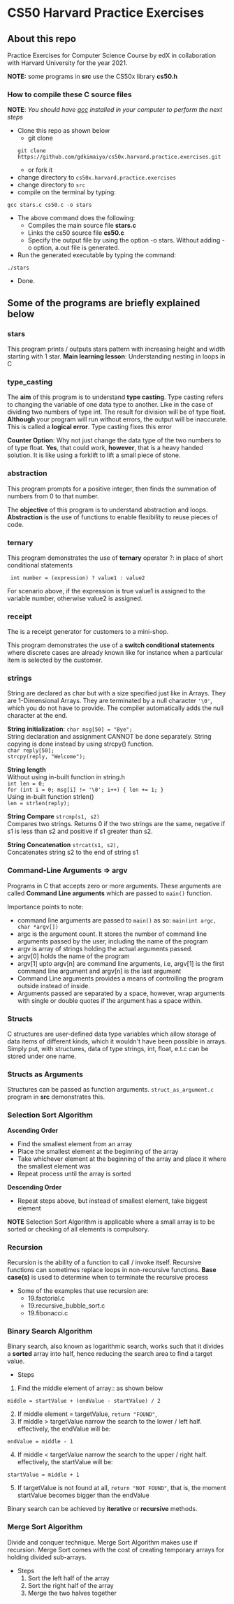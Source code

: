 # CS50 Harvard Practice Exercises
## About this repo
Practice Exercises for Computer Science Course by edX in collaboration with
Harvard University for the year 2021.

**NOTE:** some programs in **src** use the CS50x library **cs50.h**

### How to compile these C source files
**NOTE**: *You should have [gcc](https://gcc.gnu.org/) installed in your
computer to perform the next steps*
- Clone this repo as shown below
  - git clone
  ```
  git clone https://github.com/gdkimaiyo/cs50x.harvard.practice.exercises.git
  ```
  - or fork it
- change directory to `cs50x.harvard.practice.exercises`
- change directory to `src`
- compile on the terminal by typing:
```
gcc stars.c cs50.c -o stars
```
- The above command does the following:
  - Compiles the main source file **stars.c**
  - Links the cs50 source file **cs50.c**
  - Specify the output file by using the option -o stars. Without adding -o
  option, a.out file is generated.
- Run the generated executable by typing the command:
```
./stars
```
- Done.

## Some of the programs are briefly explained below
### stars
This program prints / outputs stars pattern with increasing height and width
starting with 1 star.
**Main learning lesson**: Understanding nesting in loops in C

### type_casting
The **aim** of this program is to understand **type casting**. Type casting
refers to changing the variable of one data type to another. Like in the
case of dividing two numbers of type int. The result for division will be
of type float. **Although** your program will run without errors,
the output will be inaccurate. This is called a **logical error**. Type casting
fixes this error

**Counter Option**: Why not just change the data type of the two numbers to
of type float. **Yes**, that could work, **however**, that is a heavy handed
solution. It is like using a forklift to lift a small piece of stone.

### abstraction
This program prompts for a positive integer, then finds the summation of numbers from
0 to that number.

The **objective** of this program is to understand abstraction and loops.
**Abstraction** is the use of functions to enable flexibility to reuse pieces
of code.

### ternary
This program demonstrates the use of **ternary** operator ?: in place of
short conditional statements

` int number = (expression) ? value1 : value2`

For scenario above, if the expression is true value1 is assigned to the
variable number, otherwise value2 is assigned.

### receipt
The is a receipt generator for customers to a mini-shop.

This program demonstrates the use of a **switch conditional statements** where discrete cases are already known like for instance when a particular item is selected by the customer.

### strings
String are declared as char but with a size specified just like in Arrays. They are 1-Dimensional Arrays. They are terminated by a null character `'\0'`, which you do not
have to provide. The compiler automatically adds the null character at the end.

**String initialization**: `char msg[50] = "Bye";`  
String declaration and assignment CANNOT be done separately. String copying is done instead by using strcpy() function.  
`char reply[50];`  
`strcpy(reply, "Welcome");`

**String length**  
Without using in-built function in string.h  
`int len = 0;`  
`for (int i = 0; msg[i] != '\0'; i++) { len += 1; }`  
Using in-built function strlen()  
`len = strlen(reply);`

**String Compare** `strcmp(s1, s2)`  
Compares two strings. Returns 0 if the two strings are the same, negative if
s1 is less than s2 and positive if s1 greater than s2.

**String Concatenation** `strcat(s1, s2),`  
Concatenates string s2 to the end of string s1

### Command-Line Arguments => argv
Programs in C that accepts zero or more arguments. These arguments are called
**Command Line arguments** which are passed to `main()` function.

Importance points to note:
- command line arguments are passed to `main()` as so:
`main(int argc, char *argv[])`
- argc is the argument count. It stores the number of command line arguments
passed by the user, including the name of the program
- argv is array of strings holding the actual arguments passed.
- argv[0] holds the name of the program
- argv[1] upto argv[n] are command line arguments, i.e, argv[1] is the first
command line argument and argv[n] is the last argument
- Command Line arguments provides a means of controlling the program outside
instead of inside.
- Arguments passed are separated by a space, however, wrap arguments with
single or double quotes if the argument has a space within.

### Structs
C structures are user-defined data type variables which allow storage of data
items of different kinds, which it wouldn't have been possible in arrays.
Simply put, with structures, data of type strings, int, float, e.t.c can be
stored under one name.

### Structs as Arguments
Structures can be passed as function arguments. `struct_as_argument.c` program in
**src** demonstrates this.

### Selection Sort Algorithm
**Ascending Order**
- Find the smallest element from an array
- Place the smallest element at the beginning of the array
- Take whichever element at the beginning of the array and place it where the
smallest element was
- Repeat process until the array is sorted

**Descending Order**
- Repeat steps above, but instead of smallest element, take biggest element

**NOTE** Selection Sort Algorithm is applicable where a small array is to be
sorted or checking of all elements is compulsory.

### Recursion
Recursion is the ability of a function to call / invoke itself. Recursive
functions can sometimes replace loops in non-recursive functions.
**Base case(s)** is used to determine when to terminate the recursive process
- Some of the examples that use recursion are:
  - 19.factorial.c
  - 19.recursive_bubble_sort.c
  - 19.fibonacci.c

### Binary Search Algorithm
Binary search, also known as logarithmic search, works such that it divides a
**sorted** array into half, hence reducing the search area to find a
target value.
- Steps
1. Find the middle element of array:: as shown below
```
middle = startValue + (endValue - startValue) / 2
```
2. If middle element = targetValue, `return "FOUND"`,
3. If middle > targetValue narrow the search to the lower / left half.
effectively, the endValue will be:
```
endValue = middle - 1
```
4. If middle < targetValue narrow the search to the upper / right half.
effectively, the startValue will be:
```
startValue = middle + 1
```
5. If targetValue is not found at all, `return "NOT FOUND"`, that is, the moment
startValue becomes bigger than the endValue

Binary search can be achieved by **iterative** or **recursive** methods.

### Merge Sort Algorithm
Divide and conquer technique. Merge Sort Algorithm makes use if recursion.
Merge Sort comes with the cost of creating temporary arrays for holding divided
sub-arrays.
- Steps
  1. Sort the left half of the array
  2. Sort the right half of the array
  3. Merge the two halves together
